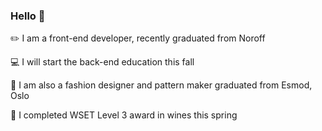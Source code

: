 ### Hello 👋

<!--
**lisaankerrasch/lisaankerrasch** is a ✨ _special_ ✨ repository because its `README.md` (this file) appears on your GitHub profile.

Here are some ideas to get you started:

- 🔭 I’m currently working on ...
- 🌱 I’m currently learning ...
- 👯 I’m looking to collaborate on ...
- 🤔 I’m looking for help with ...
- 💬 Ask me about ...
- 📫 How to reach me: ...
- 😄 Pronouns: ...
- ⚡ Fun fact: ...
-->
 :pencil2: I am a front-end developer, recently graduated from Noroff  
 
 :computer: I will start the back-end education this fall   
 
 :ribbon: I am also a fashion designer and pattern maker graduated from Esmod, Oslo  
 
 :wine_glass: I completed WSET Level 3 award in wines this spring  
